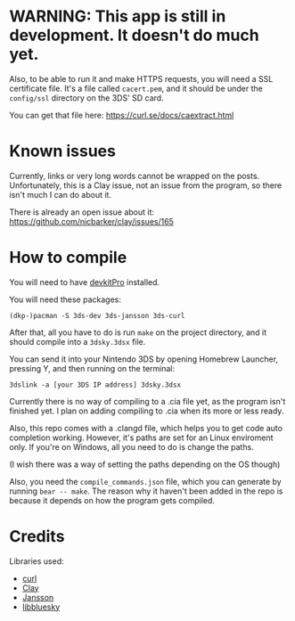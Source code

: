 # WARNING: This app is still in development. It doesn't do much yet.

Also, to be able to run it and make HTTPS requests, you will need a SSL certificate file. It's a file called ``cacert.pem``, and it should be under the ``config/ssl`` directory on the 3DS' SD card.

You can get that file here: https://curl.se/docs/caextract.html

# Known issues

Currently, links or very long words cannot be wrapped on the posts. Unfortunately, this is a Clay issue, not an issue from the program, so there isn't much I can do about it.

There is already an open issue about it: https://github.com/nicbarker/clay/issues/165

# How to compile

You will need to have [devkitPro](https://devkitpro.org/wiki/Getting_Started) installed.

You will need these packages:

```
(dkp-)pacman -S 3ds-dev 3ds-jansson 3ds-curl
```

After that, all you have to do is run ``make`` on the project directory, and it should compile into a ``3dsky.3dsx`` file.

You can send it into your Nintendo 3DS by opening Homebrew Launcher, pressing Y, and then running on the terminal:
```
3dslink -a [your 3DS IP address] 3dsky.3dsx
```

Currently there is no way of compiling to a .cia file yet, as the program isn't finished yet. I plan on adding compiling to .cia when its more or less ready.

Also, this repo comes with a .clangd file, which helps you to get code auto completion working.
However, it's paths are set for an Linux enviroment only. If you're on Windows, all you need to do is change the paths.

(I wish there was a way of setting the paths depending on the OS though)

Also, you need the ``compile_commands.json`` file, which you can generate by running ``bear -- make``. The reason why it haven't been added in the repo is because it depends on how the program gets compiled.

# Credits

Libraries used:
- [curl](https://github.com/curl/curl)
- [Clay](https://github.com/nicbarker/clay)
- [Jansson](https://github.com/akheron/jansson)
- [libbluesky](https://github.com/briandowns/libbluesky)